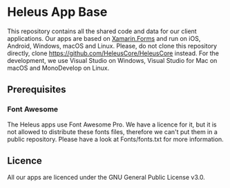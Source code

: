 # Heleus App Base

This repository contains all the shared code and data for our client applications. Our apps are based on [Xamarin.Forms](https://github.com/xamarin/Xamarin.Forms) and run on iOS, Android, Windows, macOS and Linux. Please, do not clone this repository directly, clone https://github.com/HeleusCore/HeleusCore instead. For the development, we use Visual Studio on Windows, Visual Studio for Mac on macOS and MonoDevelop on Linux.

## Prerequisites

### Font Awesome

The Heleus apps use Font Awesome Pro. We have a licence for it, but it is not allowed to distribute these fonts files, therefore we can't put them in a public repository. Please have a look at Fonts/fonts.txt for more information.

## Licence

All our apps are licenced under the GNU General Public License v3.0. 
